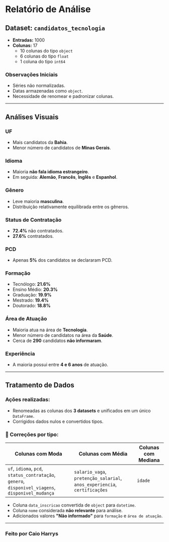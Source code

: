 #  Relatório de Análise

##  Dataset: `candidatos_tecnologia`

- **Entradas:** 1000
- **Colunas:** 17
  - 10 colunas do tipo `object`
  - 6 colunas do tipo `float`
  - 1 coluna do tipo `int64`

###  Observações Iniciais
- Séries não normalizadas.
- Datas armazenadas como `object`.
- Necessidade de renomear e padronizar colunas.

---

##  Análises Visuais

###  UF
- Mais candidatos da **Bahia**.
- Menor número de candidatos de **Minas Gerais**.

###  Idioma
- Maioria **não fala idioma estrangeiro**.
- Em seguida: **Alemão**, **Francês**, **Inglês** e **Espanhol**.

###  Gênero
- Leve maioria **masculina**.
- Distribuição relativamente equilibrada entre os gêneros.

###  Status de Contratação
- **72.4%** não contratados.
- **27.6%** contratados.

###  PCD
- Apenas **5%** dos candidatos se declararam PCD.

###  Formação
- Tecnólogo: **21.6%**
- Ensino Médio: **20.3%**
- Graduação: **19.9%**
- Mestrado: **19.4%**
- Doutorado: **18.8%**

###  Área de Atuação
- Maioria atua na área de **Tecnologia**.
- Menor número de candidatos na área da **Saúde**.
- Cerca de **290** candidatos **não informaram**.

###  Experiência
- A maioria possui entre **4 e 6 anos** de atuação.

---

##  Tratamento de Dados

###  Ações realizadas:
- Renomeadas as colunas dos **3 datasets** e unificados em um único `DataFrame`.
- Corrigidos dados nulos e convertidos tipos.

### 🧹 Correções por tipo:

|  Colunas com Moda                          |  Colunas com Média                                         |  Colunas com Mediana |
|---------------------------------------------|-------------------------------------------------------------|-------------------------|
| `uf`, `idioma`, `pcd`, `status_contratação`, `genero`, `disponivel_viagens`, `disponivel_mudança` | `salario_vaga`, `pretenção_salarial`, `anos_experiencia`, `certificações` | `idade`                |

- Coluna `data_inscricao` convertida de `object` para `datetime`.
- Coluna `nome` considerada **não relevante** para análise.
- Adicionados valores **"Não informado"** para `formação` e `área de atuação`.

---
### Feito por Caio Harrys